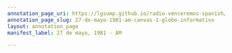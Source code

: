 ```yaml
---
annotation_page_uri: https://lgsump.github.io/radio-venceremos-spanish/annotations/27-de-mayo-1981-am-canvas-1-globo-informativo.json
annotation_page_slug: 27-de-mayo-1981-am-canvas-1-globo-informativo
layout: annotation_page
manifest_label: 27 de mayo, 1981 - AM

---
```

